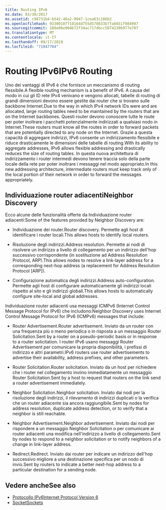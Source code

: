 ```yaml
---
title: Routing IPv6
ms.date: 03/30/2017
ms.assetid: c98731b4-b542-46a2-9947-1cea63c186b2
ms.openlocfilehash: 93300107710164d755d578633b7fa6651f984987
ms.sourcegitcommit: 289e06e904b72f34ac717dbcc5074239b977e707
ms.translationtype: MT
ms.contentlocale: it-IT
ms.lasthandoff: 09/17/2019
ms.locfileid: "71047784"
---
```

# <a name="ipv6-routing"></a><span data-ttu-id="e7bc8-102">Routing IPv6</span><span class="sxs-lookup"><span data-stu-id="e7bc8-102">IPv6 Routing</span></span>
<span data-ttu-id="e7bc8-103">Uno dei vantaggi di IPv6 è che fornisce un meccanismo di routing flessibile.</span><span class="sxs-lookup"><span data-stu-id="e7bc8-103">A flexible routing mechanism is a benefit of IPv6.</span></span> <span data-ttu-id="e7bc8-104">A causa del modo in cui gli ID rete IPv4 venivano e vengono allocati, tabelle di routing di grandi dimensioni devono essere gestite dai router che si trovano sulle backbone Internet.</span><span class="sxs-lookup"><span data-stu-id="e7bc8-104">Due to the way in which IPv4 network IDs were and are allocated, large routing tables need to be maintained by the routers that are on the Internet backbones.</span></span> <span data-ttu-id="e7bc8-105">Questi router devono conoscere tutte le route per poter inoltrare i pacchetti potenzialmente indirizzati a qualsiasi nodo in Internet.</span><span class="sxs-lookup"><span data-stu-id="e7bc8-105">These routers must know all the routes in order to forward packets that are potentially directed to any node on the Internet.</span></span> <span data-ttu-id="e7bc8-106">Grazie a questa capacità di aggregare indirizzi, IPv6 consente un indirizzamento flessibile e riduce drasticamente le dimensioni delle tabelle di routing.</span><span class="sxs-lookup"><span data-stu-id="e7bc8-106">With its ability to aggregate addresses, IPv6 allows flexible addressing and drastically reduces the size of routing tables.</span></span> <span data-ttu-id="e7bc8-107">In questa nuova architettura di indirizzamento i router intermedi devono tenere traccia solo della parte locale della rete per poter inoltrare i messaggi nel modo appropriato.</span><span class="sxs-lookup"><span data-stu-id="e7bc8-107">In this new addressing architecture, intermediate routers must keep track only of the local portion of their network in order to forward the messages appropriately.</span></span>  
  
## <a name="neighbor-discovery"></a><span data-ttu-id="e7bc8-108">Individuazione router adiacenti</span><span class="sxs-lookup"><span data-stu-id="e7bc8-108">Neighbor Discovery</span></span>  
 <span data-ttu-id="e7bc8-109">Ecco alcune delle funzionalità offerte da Individuazione router adiacenti:</span><span class="sxs-lookup"><span data-stu-id="e7bc8-109">Some of the features provided by Neighbor Discovery are:</span></span>  
  
- <span data-ttu-id="e7bc8-110">Individuazione dei router.</span><span class="sxs-lookup"><span data-stu-id="e7bc8-110">Router discovery.</span></span> <span data-ttu-id="e7bc8-111">Permette agli host di identificare i router locali.</span><span class="sxs-lookup"><span data-stu-id="e7bc8-111">This allows hosts to identify local routers.</span></span>  
  
- <span data-ttu-id="e7bc8-112">Risoluzione degli indirizzi.</span><span class="sxs-lookup"><span data-stu-id="e7bc8-112">Address resolution.</span></span> <span data-ttu-id="e7bc8-113">Permette ai nodi di risolvere un indirizzo a livello di collegamento per un indirizzo dell'hop successivo corrispondente (in sostituzione ad Address Resolution Protocol, ARP).</span><span class="sxs-lookup"><span data-stu-id="e7bc8-113">This allows nodes to resolve a link-layer address for a corresponding next-hop address (a replacement for Address Resolution Protocol [ARP]).</span></span>  
  
- <span data-ttu-id="e7bc8-114">Configurazione automatica degli indirizzi.</span><span class="sxs-lookup"><span data-stu-id="e7bc8-114">Address auto-configuration.</span></span> <span data-ttu-id="e7bc8-115">Permette agli host di configurare automaticamente gli indirizzi locali rispetto al sito e gli indirizzi globali.</span><span class="sxs-lookup"><span data-stu-id="e7bc8-115">This allows hosts to automatically configure site-local and global addresses.</span></span>  
  
 <span data-ttu-id="e7bc8-116">Individuazione router adiacenti usa messaggi ICMPv6 (Internet Control Message Protocol for IPv6) che includono:</span><span class="sxs-lookup"><span data-stu-id="e7bc8-116">Neighbor Discovery uses Internet Control Message Protocol for IPv6 (ICMPv6) messages that include:</span></span>  
  
- <span data-ttu-id="e7bc8-117">Router Advertisement.</span><span class="sxs-lookup"><span data-stu-id="e7bc8-117">Router advertisement.</span></span> <span data-ttu-id="e7bc8-118">Inviato da un router con una frequenza più o meno periodica o in risposta a un messaggio Router Solicitation.</span><span class="sxs-lookup"><span data-stu-id="e7bc8-118">Sent by a router on a pseudo-periodic basis or in response to a router solicitation.</span></span> <span data-ttu-id="e7bc8-119">I router IPv6 usano messaggi Router Advertisement per comunicare la propria disponibilità, i prefissi di indirizzo e altri parametri.</span><span class="sxs-lookup"><span data-stu-id="e7bc8-119">IPv6 routers use router advertisements to advertise their availability, address prefixes, and other parameters.</span></span>  
  
- <span data-ttu-id="e7bc8-120">Router Solicitation.</span><span class="sxs-lookup"><span data-stu-id="e7bc8-120">Router solicitation.</span></span> <span data-ttu-id="e7bc8-121">Inviato da un host per richiedere che i router nel collegamento inviino immediatamente un messaggio Router Solicitation.</span><span class="sxs-lookup"><span data-stu-id="e7bc8-121">Sent by a host to request that routers on the link send a router advertisement immediately.</span></span>  
  
- <span data-ttu-id="e7bc8-122">Neighbor Solicitation.</span><span class="sxs-lookup"><span data-stu-id="e7bc8-122">Neighbor solicitation.</span></span> <span data-ttu-id="e7bc8-123">Inviato dai nodi per la risoluzione degli indirizzi, il rilevamento di indirizzi duplicati o la verifica che un router adiacente sia ancora raggiungibile.</span><span class="sxs-lookup"><span data-stu-id="e7bc8-123">Sent by nodes for address resolution, duplicate address detection, or to verify that a neighbor is still reachable.</span></span>  
  
- <span data-ttu-id="e7bc8-124">Neighbor Advertisement.</span><span class="sxs-lookup"><span data-stu-id="e7bc8-124">Neighbor advertisement.</span></span> <span data-ttu-id="e7bc8-125">Inviato dai nodi per rispondere a un messaggio Neighbor Solicitation o per comunicare ai router adiacenti una modifica nell'indirizzo a livello di collegamento.</span><span class="sxs-lookup"><span data-stu-id="e7bc8-125">Sent by nodes to respond to a neighbor solicitation or to notify neighbors of a change in link-layer address.</span></span>  
  
- <span data-ttu-id="e7bc8-126">Redirect.</span><span class="sxs-lookup"><span data-stu-id="e7bc8-126">Redirect.</span></span> <span data-ttu-id="e7bc8-127">Inviato dai router per indicare un indirizzo dell'hop successivo migliore a una destinazione specifica per un nodo di invio.</span><span class="sxs-lookup"><span data-stu-id="e7bc8-127">Sent by routers to indicate a better next-hop address to a particular destination for a sending node.</span></span>  
  
## <a name="see-also"></a><span data-ttu-id="e7bc8-128">Vedere anche</span><span class="sxs-lookup"><span data-stu-id="e7bc8-128">See also</span></span>

- [<span data-ttu-id="e7bc8-129">Protocollo IPv6</span><span class="sxs-lookup"><span data-stu-id="e7bc8-129">Internet Protocol Version 6</span></span>](internet-protocol-version-6.md)
- [<span data-ttu-id="e7bc8-130">Socket</span><span class="sxs-lookup"><span data-stu-id="e7bc8-130">Sockets</span></span>](sockets.md)
